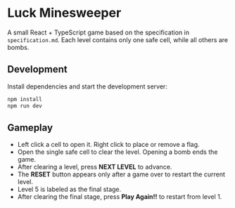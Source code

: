 # Luck Minesweeper

A small React + TypeScript game based on the specification in `specification.md`.
Each level contains only one safe cell, while all others are bombs.

## Development

Install dependencies and start the development server:

```bash
npm install
npm run dev
```

## Gameplay

- Left click a cell to open it. Right click to place or remove a flag.
- Open the single safe cell to clear the level. Opening a bomb ends the game.
- After clearing a level, press **NEXT LEVEL** to advance.
- The **RESET** button appears only after a game over to restart the current level.
- Level 5 is labeled as the final stage.
- After clearing the final stage, press **Play Again!!** to restart from level 1.
